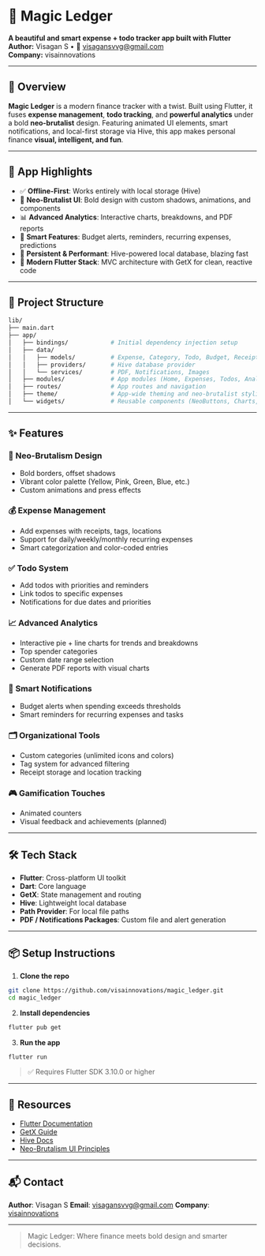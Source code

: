 
# 📒 Magic Ledger

**A beautiful and smart expense + todo tracker app built with Flutter**  
**Author:** Visagan S • 📧 visagansvvg@gmail.com  
**Company:** visainnovations

---

## 🚀 Overview

**Magic Ledger** is a modern finance tracker with a twist. Built using Flutter, it fuses **expense management**, **todo tracking**, and **powerful analytics** under a bold **neo-brutalist** design. Featuring animated UI elements, smart notifications, and local-first storage via Hive, this app makes personal finance **visual, intelligent, and fun**.

---

## 🧠 App Highlights

- ✅ **Offline-First**: Works entirely with local storage (Hive)
- 🎨 **Neo-Brutalist UI**: Bold design with custom shadows, animations, and components
- 📊 **Advanced Analytics**: Interactive charts, breakdowns, and PDF reports
- 🔔 **Smart Features**: Budget alerts, reminders, recurring expenses, predictions
- 💾 **Persistent & Performant**: Hive-powered local database, blazing fast
- 📱 **Modern Flutter Stack**: MVC architecture with GetX for clean, reactive code

---

## 📁 Project Structure

```bash
lib/
├── main.dart
├── app/
│   ├── bindings/            # Initial dependency injection setup
│   ├── data/
│   │   ├── models/          # Expense, Category, Todo, Budget, Receipt models
│   │   ├── providers/       # Hive database provider
│   │   └── services/        # PDF, Notifications, Images
│   ├── modules/             # App modules (Home, Expenses, Todos, Analytics, etc.)
│   ├── routes/              # App routes and navigation
│   ├── theme/               # App-wide theming and neo-brutalist styling
│   └── widgets/             # Reusable components (NeoButtons, Charts, etc.)
````

---

## ✨ Features

### 🎨 Neo-Brutalism Design

* Bold borders, offset shadows
* Vibrant color palette (Yellow, Pink, Green, Blue, etc.)
* Custom animations and press effects

### 💰 Expense Management

* Add expenses with receipts, tags, locations
* Support for daily/weekly/monthly recurring expenses
* Smart categorization and color-coded entries

### ✅ Todo System

* Add todos with priorities and reminders
* Link todos to specific expenses
* Notifications for due dates and priorities

### 📈 Advanced Analytics

* Interactive pie + line charts for trends and breakdowns
* Top spender categories
* Custom date range selection
* Generate PDF reports with visual charts

### 🔔 Smart Notifications

* Budget alerts when spending exceeds thresholds
* Smart reminders for recurring expenses and tasks

### 🗂️ Organizational Tools

* Custom categories (unlimited icons and colors)
* Tag system for advanced filtering
* Receipt storage and location tracking

### 🎮 Gamification Touches

* Animated counters
* Visual feedback and achievements (planned)

---

## 🛠️ Tech Stack

* **Flutter**: Cross-platform UI toolkit
* **Dart**: Core language
* **GetX**: State management and routing
* **Hive**: Lightweight local database
* **Path Provider**: For local file paths
* **PDF / Notifications Packages**: Custom file and alert generation

---

## 📦 Setup Instructions

1. **Clone the repo**

```bash
git clone https://github.com/visainnovations/magic_ledger.git
cd magic_ledger
```

2. **Install dependencies**

```bash
flutter pub get
```

3. **Run the app**

```bash
flutter run
```

> ✅ Requires Flutter SDK 3.10.0 or higher

---

## 📄 Resources

* [Flutter Documentation](https://docs.flutter.dev/)
* [GetX Guide](https://pub.dev/packages/get)
* [Hive Docs](https://docs.hivedb.dev/)
* [Neo-Brutalism UI Principles](https://brutalist-web.design/)

---

## 📬 Contact

**Author**: Visagan S
**Email**: [visagansvvg@gmail.com](mailto:visagansvvg@gmail.com)
**Company**: [visainnovations](mailto:visagansvvg@gmail.com)

---

> Magic Ledger: Where finance meets bold design and smarter decisions.
